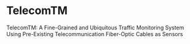 # TelecomTM
TelecomTM: A Fine-Grained and Ubiquitous Traffic Monitoring System Using Pre-Existing Telecommunication Fiber-Optic Cables as Sensors
